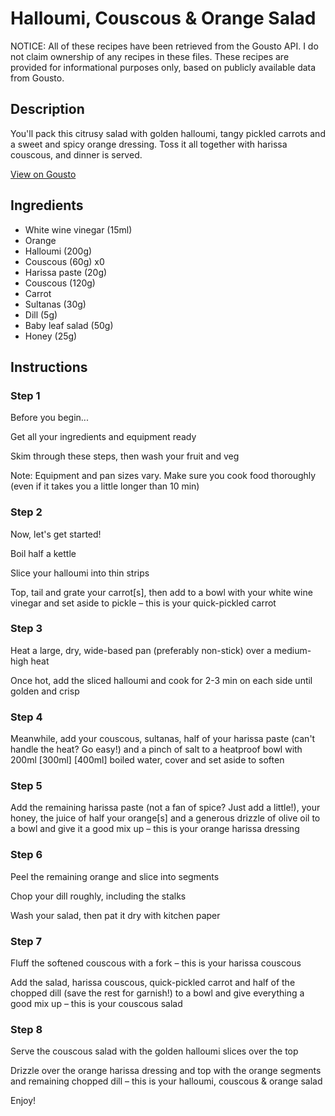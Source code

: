 # Halloumi, Couscous & Orange Salad

NOTICE: All of these recipes have been retrieved from the Gousto API. I do not claim ownership of any recipes in these files. These recipes are provided for informational purposes only, based on publicly available data from Gousto.

## Description

You'll pack this citrusy salad with golden halloumi, tangy pickled carrots and a sweet and spicy orange dressing. Toss it all together with harissa couscous, and dinner is served.

[View on Gousto](https://www.gousto.co.uk/recipes/cookbook/10-min-halloumi-couscous-orange-salad)

## Ingredients

- White wine vinegar (15ml)
- Orange
- Halloumi (200g)
- Couscous (60g) x0
- Harissa paste (20g)
- Couscous (120g)
- Carrot
- Sultanas (30g)
- Dill (5g)
- Baby leaf salad (50g)
- Honey (25g)

## Instructions


### Step 1

Before you begin...

Get all your ingredients and equipment ready

Skim through these steps, then wash your fruit and veg

Note: Equipment and pan sizes vary. Make sure you cook food thoroughly (even if it takes you a little longer than 10 min)


### Step 2

Now, let's get started!

Boil half a kettle

Slice your halloumi into thin strips

Top, tail and grate your carrot[s], then add to a bowl with your white wine vinegar and set aside to pickle – this is your quick-pickled carrot


### Step 3

Heat a large, dry, wide-based pan (preferably non-stick) over a medium-high heat

Once hot, add the sliced halloumi and cook for 2-3 min on each side until golden and crisp


### Step 4

Meanwhile, add your couscous, sultanas, half of your harissa paste (can't handle the heat? Go easy!) and a pinch of salt to a heatproof bowl with 200ml <span class="text-purple">[300ml]</span> <span class="text-danger">[400ml]</span> boiled water, cover and set aside to soften


### Step 5

Add the remaining harissa paste (not a fan of spice? Just add a little!), your honey, the juice of half your orange[s] and a generous drizzle of olive oil to a bowl and give it a good mix up – this is your orange harissa dressing


### Step 6

Peel the remaining<span class="text-danger"> </span>orange and slice into segments

Chop your dill roughly, including the stalks

Wash your salad, then pat it dry with kitchen paper


### Step 7

Fluff the softened couscous with a fork – this is your harissa couscous

Add the salad, harissa couscous, quick-pickled carrot and half of the chopped dill (save the rest for garnish!) to a bowl and give everything a good mix up – this is your couscous salad

### Step 8

Serve the couscous salad with the golden halloumi slices over the top

Drizzle over the orange harissa dressing and top with the orange segments and remaining chopped dill – this is your halloumi, couscous & orange salad

Enjoy!


